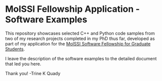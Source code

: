 # MolSSI Fellowship Application - Software Examples

This repository showcases selected C++ and Python code samples from two of my research projects completed in my PhD thus far, developed as part of my application for the [MolSSI Software Fellowship for Graduate Students](https://molssi.org/fellowship/).

I leave the description of the software examples to the detailed document that led you here.

Thank you!
-Trine K Quady

